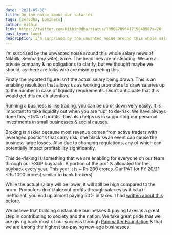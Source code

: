 ```yaml
---
date: '2021-05-30'
title: On the noise about our salaries 
tags: [zerodha, business]
author: nithin
link: https://twitter.com/Nithin0dha/status/1398870964171984898?s=20
post_type: tweet
description: I’m surprised by the unwanted noise around this whole salary news of Nikhilk, Seema (my wife), & me....
---
```


I’m surprised by the unwanted noise around this whole salary news of Nikhilk, Seema (my wife), & me.  The headlines are misleading. We are a private company & no obligations to clarify, but we thought maybe we should, as there are folks who are misinterpreting this. 

Firstly the reported figure isn’t the actual salary being drawn. This is an enabling resolution that allows us as working promoters to draw salaries up to the number in case of liquidity requirements. Didn’t anticipate that this would get this much attention.

Running a business is like trading, you can be up or down very easily. It is important to take liquidity out when you are “up” to de-risk. We have always done this, ~15% of profits. This also helps us in supporting our personal investments in small businesses & social causes.

Broking is riskier because most revenue comes from active traders with leveraged positions that carry risk, one black swan event can cause the business large losses. Also due to changing regulations, any of which can potentially impact profitability significantly. 

This de-risking is something that we are enabling for everyone on our team through our ESOP buyback. A portion of the profits allocated for the buyback every year. This year it is ~ Rs 200 crores. Our PAT for FY 20/21 ~Rs 1000 crores( similar to bank brokers). 

While the actual salary will be lower, it will still be high compared to the norm. Promoters don't take out profits through salaries as it is tax-inefficient, you end up almost paying 50% in taxes. I had [written about this before](https://zerodha.com/z-connect/rainmatter/bootstrapping-vs-funding-a-tax-arbitrage).

We believe that building sustainable businesses & paying taxes is a great step in contributing to society and the nation. We take great pride that we are giving back most of our success through [Rainmatter Foundation](https://rainmatter.org) & that we are among the highest tax-paying new-age businesses.
